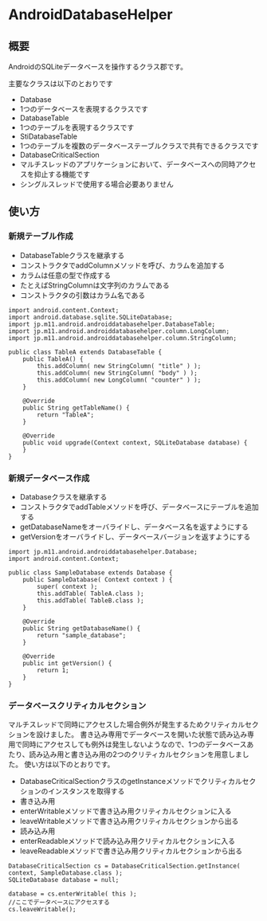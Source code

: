 AndroidDatabaseHelper
=====================

## 概要
AndroidのSQLiteデータベースを操作するクラス郡です。

主要なクラスは以下のとおりです
* Database
 * 1つのデータベースを表現するクラスです
* DatabaseTable
 * 1つのテーブルを表現するクラスです
* StiDatabaseTable
 * 1つのテーブルを複数のデータベーステーブルクラスで共有できるクラスです
* DatabaseCriticalSection
 * マルチスレッドのアプリケーションにおいて、データベースへの同時アクセスを抑止する機能です
 * シングルスレッドで使用する場合必要ありません

## 使い方
### 新規テーブル作成
* DatabaseTableクラスを継承する
* コンストラクタでaddColumnメソッドを呼び、カラムを追加する
 * カラムは任意の型で作成する
 * たとえばStringColumnは文字列のカラムである
 * コンストラクタの引数はカラム名である

```
import android.content.Context;
import android.database.sqlite.SQLiteDatabase;
import jp.m11.android.androiddatabasehelper.DatabaseTable;
import jp.m11.android.androiddatabasehelper.column.LongColumn;
import jp.m11.android.androiddatabasehelper.column.StringColumn;

public class TableA extends DatabaseTable {
	public TableA() {
		this.addColumn( new StringColumn( "title" ) );
		this.addColumn( new StringColumn( "body" ) );
		this.addColumn( new LongColumn( "counter" ) );
	}

	@Override
	public String getTableName() {
		return "TableA";
	}

	@Override
	public void upgrade(Context context, SQLiteDatabase database) {
	}
}
```

### 新規データベース作成
* Databaseクラスを継承する
* コンストラクタでaddTableメソッドを呼び、データベースにテーブルを追加する
* getDatabaseNameをオーバライドし、データベース名を返すようにする
* getVersionをオーバライドし、データベースバージョンを返すようにする

```
import jp.m11.android.androiddatabasehelper.Database;
import android.content.Context;

public class SampleDatabase extends Database {
	public SampleDatabase( Context context ) {
		super( context );
		this.addTable( TableA.class );
		this.addTable( TableB.class );
	}

	@Override
	public String getDatabaseName() {
		return "sample_database";
	}

	@Override
	public int getVersion() {
		return 1;
	}
}
```

### データベースクリティカルセクション
マルチスレッドで同時にアクセスした場合例外が発生するためクリティカルセクションを設けました。
書き込み専用でデータベースを開いた状態で読み込み専用で同時にアクセスしても例外は発生しないようなので、1つのデータベースあたり、読み込み用と書き込み用の2つのクリティカルセクションを用意しました。
使い方は以下のとおりです。
* DatabaseCriticalSectionクラスのgetInstanceメソッドでクリティカルセクションのインスタンスを取得する
* 書き込み用
 * enterWritableメソッドで書き込み用クリティカルセクションに入る
 * leaveWritableメソッドで書き込み用クリティカルセクションから出る
* 読み込み用
 * enterReadableメソッドで読み込み用クリティカルセクションに入る
 * leaveReadableメソッドで書き込み用クリティカルセクションから出る

```
DatabaseCriticalSection cs = DatabaseCriticalSection.getInstance( context, SampleDatabase.class );
SQLiteDatabase database = null;

database = cs.enterWritable( this );
//ここでデータベースにアクセスする
cs.leaveWritable();
```
